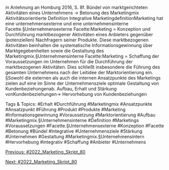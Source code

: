 in Anlehnung an Homburg 2016, S. 8f.
Bündel von marktgerichteten Aktivitäten eines Unternehmens → Betonung des Marketingmix
Aktivitätsorientierte Definition
Integrative MarketingdefinitionMarketing hat eine unternehmensexterne und eine unternehmensinterne Facette.§Unternehmensexterne Facette:Marketing = Konzeption und Durchführung marktbezogener Aktivitäten eines Anbieters gegenüber (potenziellen) Nachfragern seiner Produkte. Diese marktbezogenen Aktivitäten beinhalten die systematische Informationsgewinnung über Marktgegebenheiten sowie die Gestaltung des Marketingmix.§Unternehmensinterne Facette:Marketing = Schaffung der Voraussetzungen im Unternehmen für die Durchführung der marktbezogenen Aktivitäten. Dies schließt insbesondere die Führung des gesamten Unternehmens nach der Leitidee der Marktorientierung ein. §Sowohl die externen als auch die internen Ansatzpunkte des Marketings zielen auf eine im Sinne der Unternehmensziele optimale Gestaltung von Kundenbeziehungenab. 
Aufbau, Erhalt und Stärkung vonKundenbeziehungen→ Hervorhebung von   Kundenbeziehungen

   Tags & Topics:
   #Erhalt
   #Durchführung
   #Marketingmix
   #Ansatzpunkte
   #Ansatzpunkt
   #Führung
   #Produkt
   #Produkte
   #Marketing
   #Informationsgewinnung
   #Voraussetzung
   #Marktorientierung
   #Aufbau
   #Marketingmix.§Unternehmensinterne
   #Definition
   #Marketings
   #Voraussetzungen
   #Facette.§Unternehmensexterne
   #Konzeption
   #Facette
   #Betonung
   #Bündel
   #Integrative
   #Unternehmensziele
   #Stärkung
   #Unternehmen
   #Gestaltung
   #Marketingmix.§Unternehmensintern
   #Hervorhebung
   #integrativ
   #Schaffung
   #Anbieter
   #Unternehmens

[Previous: #2022_Marketing_Skript_80](2022_Marketing_Skript_80.md)

[Next: #2022_Marketing_Skript_80](2022_Marketing_Skript_80.md)